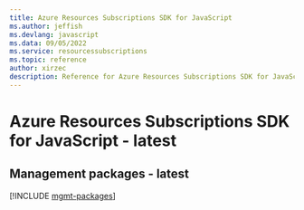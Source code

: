 ```yaml
---
title: Azure Resources Subscriptions SDK for JavaScript
ms.author: jeffish
ms.devlang: javascript
ms.data: 09/05/2022
ms.service: resourcessubscriptions
ms.topic: reference
author: xirzec
description: Reference for Azure Resources Subscriptions SDK for JavaScript
---
```

# Azure Resources Subscriptions SDK for JavaScript - latest

## Management packages - latest
[!INCLUDE [mgmt-packages](resources-subscriptions-mgmt-index.md)]